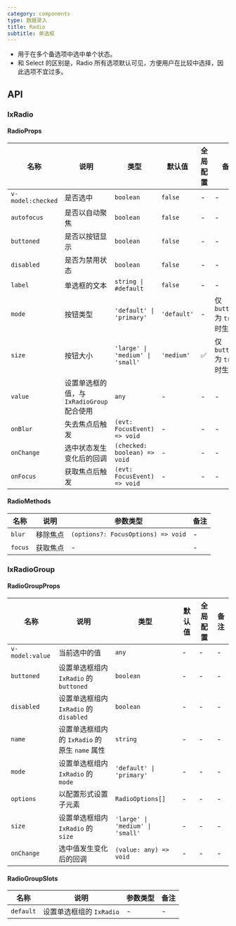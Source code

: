 ```yaml
---
category: components
type: 数据录入
title: Radio
subtitle: 单选框
---
```


- 用于在多个备选项中选中单个状态。
- 和 Select 的区别是，Radio 所有选项默认可见，方便用户在比较中选择，因此选项不宜过多。

## API

### IxRadio

#### RadioProps

| 名称 | 说明 | 类型  | 默认值 | 全局配置 | 备注 |
| --- | --- | --- | --- | --- | --- |
| `v-model:checked` | 是否选中 | `boolean` | `false` | - | - |
| `autofocus` | 是否以自动聚焦 | `boolean` | `false` | - | - |
| `buttoned` | 是否以按钮显示 | `boolean` | `false` | - | - |
| `disabled` | 是否为禁用状态 | `boolean` | `false` | - | - |
| `label` | 单选框的文本 | `string \| #default` | `false` | - | - |
| `mode` | 按钮类型 | `'default' \| 'primary'`| `'default'` | - | 仅 `buttoned` 为 `true` 时生效  |
| `size` | 按钮大小 | `'large' \| 'medium' \| 'small'`| `'medium'` | ✅ | 仅 `buttoned` 为 `true` 时生效 |
| `value` | 设置单选框的值，与 `IxRadioGroup` 配合使用 | `any`| - | - | - |
| `onBlur` | 失去焦点后触发 | `(evt: FocusEvent) => void`| - | - | - |
| `onChange` | 选中状态发生变化后的回调 | `(checked: boolean) => void`| - | - | - |
| `onFocus` | 获取焦点后触发 | `(evt: FocusEvent) => void`| - | - | - |

#### RadioMethods

| 名称 | 说明 | 参数类型 | 备注 |
| --- | --- | --- | --- |
| `blur` | 移除焦点 | `(options?: FocusOptions) => void` | - |
| `focus` | 获取焦点 | - | - |

### IxRadioGroup

#### RadioGroupProps

| 名称 | 说明 | 类型  | 默认值 | 全局配置 | 备注 |
| --- | --- | --- | --- | --- | --- |
| `v-model:value` | 当前选中的值 | `any` | - | - | - |
| `buttoned` | 设置单选框组内 `IxRadio` 的 `buttoned` | `boolean` | - | - | - |
| `disabled` | 设置单选框组内 `IxRadio` 的 `disabled` | `boolean` | - | - | - |
| `name` | 设置单选框组内的 `IxRadio` 的原生 `name` 属性 | `string` | - | - | - |
| `mode` | 设置单选框组内 `IxRadio` 的 `mode` | `'default' \| 'primary'`| - | - | - |
| `options` | 以配置形式设置子元素 | `RadioOptions[]`| - | - | - |
| `size` | 设置单选框组内 `IxRadio` 的 `size` | `'large' \| 'medium' \| 'small'`| - | - | - |
| `onChange` | 选中值发生变化后的回调 | `(value: any) => void`| - | - | - |

#### RadioGroupSlots

| 名称 | 说明 | 参数类型 | 备注 |
| --- | --- | --- | --- |
| `default` | 设置单选框组的 `IxRadio` | - | - |
